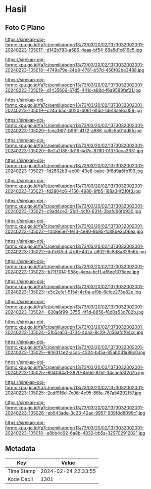 # Hasil

## Foto C Plano

https://sirekap-obj-formc.kpu.go.id/fa7c/pemilu/pdpr/13/73/03/20/02/1373032002001-20240223-105017--d142b783-a586-4aaa-bf54-66a5d1c616c5.jpg

https://sirekap-obj-formc.kpu.go.id/fa7c/pemilu/pdpr/13/73/03/20/02/1373032002001-20240223-105018--4749a79e-24b8-4781-b57d-456f02be3488.jpg

https://sirekap-obj-formc.kpu.go.id/fa7c/pemilu/pdpr/13/73/03/20/02/1373032002001-20240223-105019--d1435609-67d5-441c-a98d-f6a9588fef21.jpg

https://sirekap-obj-formc.kpu.go.id/fa7c/pemilu/pdpr/13/73/03/20/02/1373032002001-20240223-105019--c24a1b5c-4020-4061-8f4d-14e13ae8c058.jpg

https://sirekap-obj-formc.kpu.go.id/fa7c/pemilu/pdpr/13/73/03/20/02/1373032002001-20240223-105020--fcea36f7-b99f-4172-a988-cd6c5b01dd55.jpg

https://sirekap-obj-formc.kpu.go.id/fa7c/pemilu/pdpr/13/73/03/20/02/1373032002001-20240223-105020--8e2a2f85-3d16-4d7e-8790-01370eca3631.jpg

https://sirekap-obj-formc.kpu.go.id/fa7c/pemilu/pdpr/13/73/03/20/02/1373032002001-20240223-105021--1d2602b9-ac00-49e8-babc-9f8d9a6fb193.jpg

https://sirekap-obj-formc.kpu.go.id/fa7c/pemilu/pdpr/13/73/03/20/02/1373032002001-20240223-105021--fd2804c6-4156-4980-9fb5-188a34f210f3.jpg

https://sirekap-obj-formc.kpu.go.id/fa7c/pemilu/pdpr/13/73/03/20/02/1373032002001-20240223-105021--c9ad4ce3-51d1-4cf0-8314-3bafd66fb930.jpg

https://sirekap-obj-formc.kpu.go.id/fa7c/pemilu/pdpr/13/73/03/20/02/1373032002001-20240223-105022--1448e5e7-fe13-4e80-8b95-fc88be3c06ea.jpg

https://sirekap-obj-formc.kpu.go.id/fa7c/pemilu/pdpr/13/73/03/20/02/1373032002001-20240223-105022--dd1c67cd-47d0-4d2a-a802-6c8d8a32956b.jpg

https://sirekap-obj-formc.kpu.go.id/fa7c/pemilu/pdpr/13/73/03/20/02/1373032002001-20240223-105023--b71f7014-958c-4eea-bcf1-af8ee1075cec.jpg

https://sirekap-obj-formc.kpu.go.id/fa7c/pemilu/pdpr/13/73/03/20/02/1373032002001-20240223-105023--e5c2efef-5154-4c0a-af9b-6efce273e82e.jpg

https://sirekap-obj-formc.kpu.go.id/fa7c/pemilu/pdpr/13/73/03/20/02/1373032002001-20240223-105024--630a6f99-3755-4f1d-8656-f8d0a53d782b.jpg

https://sirekap-obj-formc.kpu.go.id/fa7c/pemilu/pdpr/13/73/03/20/02/1373032002001-20240223-105024--51b5aa53-0734-4da3-8c29-7d56afdf64cc.jpg

https://sirekap-obj-formc.kpu.go.id/fa7c/pemilu/pdpr/13/73/03/20/02/1373032002001-20240223-105025--906314e2-acac-4334-b45a-85ab041a86c0.jpg

https://sirekap-obj-formc.kpu.go.id/fa7c/pemilu/pdpr/13/73/03/20/02/1373032002001-20240223-105025--804064a1-3820-4b6d-97bf-34cae53f2d7b.jpg

https://sirekap-obj-formc.kpu.go.id/fa7c/pemilu/pdpr/13/73/03/20/02/1373032002001-20240223-105025--2edf916d-7e06-4e95-86fa-767a54292f57.jpg

https://sirekap-obj-formc.kpu.go.id/fa7c/pemilu/pdpr/13/73/03/20/02/1373032002001-20240223-105026--eb543ade-3c23-42ac-9957-939f8d8099c1.jpg

https://sirekap-obj-formc.kpu.go.id/fa7c/pemilu/pdpr/13/73/03/20/02/1373032002001-20240223-105018--a8bb4d92-6a8b-4832-bb5a-329702912021.jpg


## Metadata

| Key        | Value               |
| ---------- | ------------------- |
| Time Stamp | 2024-02-24 22:33:55 |
| Kode Dapil | 1301                |



